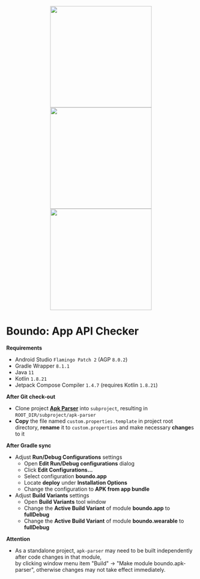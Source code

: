 <p align="center">
  <img src=".markdown/shot1.png" width="270">
  <img src=".markdown/shot2.png" width="270">
  <img src=".markdown/shot3.png" width="270">
</p>

# Boundo: App API Checker

**Requirements**
- Android Studio `Flamingo Patch 2` (AGP `8.0.2`)
- Gradle Wrapper `8.1.1`
- Java `11`
- Kotlin `1.8.21`
- Jetpack Compose Compiler `1.4.7` (requires Kotlin `1.8.21`)

**After Git check-out**
- Clone project [**Apk Parser**](https://github.com/cliuff/apk-parser.git) into `subproject`, resulting in `ROOT_DIR/subproject/apk-parser`
- **Copy** the file named `custom.properties.template` in project root directory,
  **rename** it to `custom.properties` and make necessary **change**s to it

**After Gradle sync**
- Adjust **Run/Debug Configurations** settings
    - Open **Edit Run/Debug configurations** dialog
    - Click **Edit Configurations...**
    - Select configuration **boundo.app**
    - Locate **deploy** under **Installation Options**
    - Change the configuration to **APK from app bundle**
- Adjust **Build Variants** settings
    - Open **Build Variants** tool window
    - Change the **Active Build Variant** of module **boundo.app** to **fullDebug**
    - Change the **Active Build Variant** of module **boundo.wearable** to **fullDebug**

**Attention**
- As a standalone project, `apk-parser` may need to be built independently after code changes in that module,  
  by clicking window menu item "Build" -> "Make module boundo.apk-parser",
  otherwise changes may not take effect immediately.
